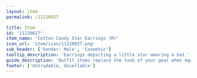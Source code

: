 ```yaml
---
layout: item
permalink: /11220027

title: Item
id: '11220027'
item_name: 'Cotton Candy Star Earrings (M)'
icon_url: 'item/icon/11220027.png'
sub_header: ['Gender: Male', 'Cosmetic']
tooltip_description: 'Earrings depicting a little star wearing a hat.'
guide_description: 'Outfit items replace the look of your gear when equipped.'
footer: ['Untradable, Unsellable']
---
```


